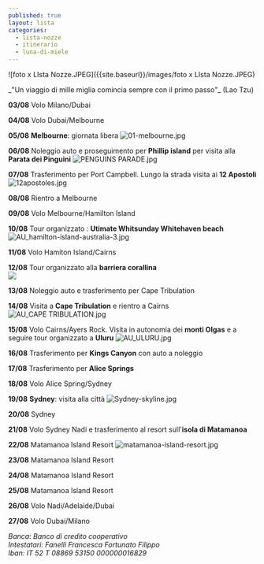 ```yaml
---
published: true
layout: lista
categories:
  - lista-nozze
  - itinerario
  - luna-di-miele
---
```

![foto x LIsta Nozze.JPEG]({{site.baseurl}}/images/foto x LIsta Nozze.JPEG)
<div class="citazione">
_"Un viaggio di mille miglia
comincia sempre con il primo passo"_
(Lao Tzu)
</div>

**03/08** Volo Milano/Dubai

**04/08** Volo Dubai/Melbourne

**05/08** **Melbourne**: giornata libera
![01-melbourne.jpg]({{site.baseurl}}/images/01-melbourne.jpg)

**06/08** Noleggio auto e proseguimento per **Phillip island** per visita alla **Parata dei Pinguini**
![PENGUINS PARADE.jpg]({{site.baseurl}}/images/PENGUINS%20PARADE.jpg)

**07/08** Trasferimento per Port Campbell. Lungo la strada visita ai **12 Apostoli**
![12apostoles.jpg]({{site.baseurl}}/images/12apostoles.jpg)

**08/08** Rientro a Melbourne

**09/08** Volo Melbourne/Hamilton Island

**10/08** Tour organizzato : **Utimate Whitsunday Whitehaven beach**
![AU_hamilton-island-australia-3.jpg]({{site.baseurl}}/images/AU_hamilton-island-australia-3.jpg)

**11/08** Volo Hamiton Island/Cairns

**12/08** Tour organizzato alla **barriera corallina**	
![]({{site.baseurl}}/images/AU_barriera%20corallina.jpg)

**13/08** Noleggio auto e trasferimento per Cape Tribulation

**14/08** Visita a **Cape Tribulation** e rientro a Cairns
![AU_CAPE TRIBULATION.jpg]({{site.baseurl}}/images/AU_CAPE%20TRIBULATION.jpg)

**15/08** Volo Cairns/Ayers Rock.
Visita in autonomia dei **monti Olgas** e a seguire tour organizzato a **Uluru**
![AU_ULURU.jpg]({{site.baseurl}}/images/AU_ULURU.jpg)

**16/08** Trasferimento per **Kings Canyon** con auto a noleggio

**17/08** Trasferimento per **Alice Springs**

**18/08** Volo Alice Spring/Sydney  					

**19/08** **Sydney**: visita alla città
![Sydney-skyline.jpg]({{site.baseurl}}/images/Sydney-skyline.jpg)

**20/08** Sydney

**21/08** Volo Sydney Nadi e trasferimento al resort sull'**isola di Matamanoa**

**22/08** Matamanoa Island Resort
![matamanoa-island-resort.jpg]({{site.baseurl}}/images/matamanoa-island-resort.jpg)

**23/08** Matamanoa  Island Resort

**24/08** Matamanoa  Island Resort

**25/08** Matamanoa  Island Resort

**26/08** Volo Nadi/Adelaide/Dubai

**27/08** Volo Dubai/Milano
			 

<address>
Banca: Banco di credito cooperativo<br/>
Intestatari: Fanelli Francesca  Fortunato Filippo<br/>
Iban: IT 52 T 08869 53150 000000016829<br/>
</address>
